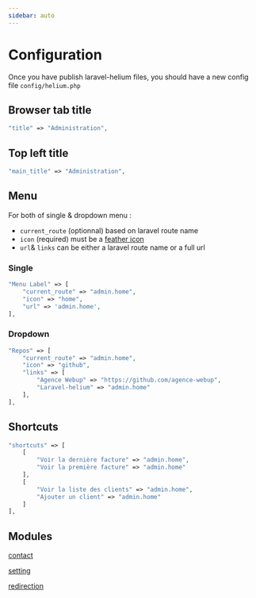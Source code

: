 ```yaml
---
sidebar: auto
---
```


# Configuration

Once you have publish laravel-helium files, you should have a new config file `config/helium.php`

## Browser tab title

```php
"title" => "Administration",
```

## Top left title

```php
"main_title" => "Administration",
```

## Menu

For both of single & dropdown menu :
 - `current_route` (optionnal) based on laravel route name
 - `icon` (required) must be a [feather  icon](https://feathericons.com/)
 - `url`& `links` can be either a laravel route name or a full url

### Single

```php
"Menu Label" => [
    "current_route" => "admin.home",
    "icon" => "home",
    "url" => 'admin.home',
],
```


### Dropdown

```php
"Repos" => [
    "current_route" => "admin.home",
    "icon" => "github",
    "links" => [
        "Agence Webup" => "https://github.com/agence-webup",
        "Laravel-helium" => "admin.home"
    ],
],
```

## Shortcuts

```php
"shortcuts" => [
    [
        "Voir la dernière facture" => "admin.home",
        "Voir la première facture" => "admin.home"
    ],
    [
        "Voir la liste des clients" => "admin.home",
        "Ajouter un client" => "admin.home"
    ]
],
```

## Modules

[contact](https://github.com/agence-webup/helium)

[setting](https://github.com/agence-webup/helium)

[redirection](https://github.com/agence-webup/helium)
